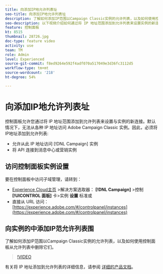 ```yaml
---
title: 向添加IP地允许列表址
seo-title: 向添加IP地允许列表址
description: 了解如何添加IP范围以Campaign Classic实例的允许列表，以及如何使用控制面板从允许列表中删除它们。
seo-description: 以下视频介绍如何通过将 IP 地址范围添加到允许列表来设置实例的新连接。
feature: 控制面板
kt: 8515
thumbnail: 28726.jpg
doc-type: feature video
activity: use
team: TM
role: Admin
level: Experienced
source-git-commit: f8ed9264e592f4adf070a517049e3d36fc3112d5
workflow-type: tm+mt
source-wordcount: '218'
ht-degree: 54%

---
```


# 向添加IP地允许列表址

控制面板允许您通过将 IP 地址范围添加到允许列表来设置与实例的新连接。默认情况下，无法从各种 IP 地址访问 Adobe Campaign Classic 实例。因此，必须将IP地址添加到允许列表:

* 允许从此 IP 地址访问 [!DNL Campaign] 实例
* 将 API 连接到消息中心或营销实例

## 访问控制面板实例设置

要在控制面板中访问子域管理，请转到：

* [Experience Cloud主页](https://experience.adobe.com/#/home) >解决方案选取器： **[!DNL Campaign]** >控制 **[!UICONTROL 面板]** 卡>实例 **设置** 标准或
* 直接从 URL 访问：[https://experience.adobe.com/#/controlpanel/instances](https://experience.adobe.com/#/controlpanel/instances)

## 向实例的中添加IP范允许列表围

了解如何添加IP范围以Campaign Classic实例的允许列表，以及如何使用控制面板从允许列表中删除它们。

>[!VIDEO](https://video.tv.adobe.com/v/28726?quality=12)

有关将 IP 地址添加到允许列表的详细信息，请参阅 [详细的产品文档](https://experienceleague.adobe.com/docs/control-panel/using/sftp-management/ip-range-allow-listing.html)。

